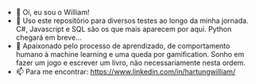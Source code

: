 - 👋 Oi, eu sou o William!
- 👀 Uso este repositório para diversos testes ao longo da minha jornada. C#, Javascript e SQL são os que mais aparecem por aqui. Python chegará em breve...
- 🌱 Apaixonado pelo processo de aprendizado, de comportamento humano à machine learning e uma queda por gamification. Sonho em fazer um jogo e escrever um livro, não necessariamente nesta ordem.
- 📫 Para me encontrar: https://www.linkedin.com/in/hartungwilliam/


<!---
hartungwill/hartungwill is a ✨ special ✨ repository because its `README.md` (this file) appears on your GitHub profile.
You can click the Preview link to take a look at your changes.
--->
